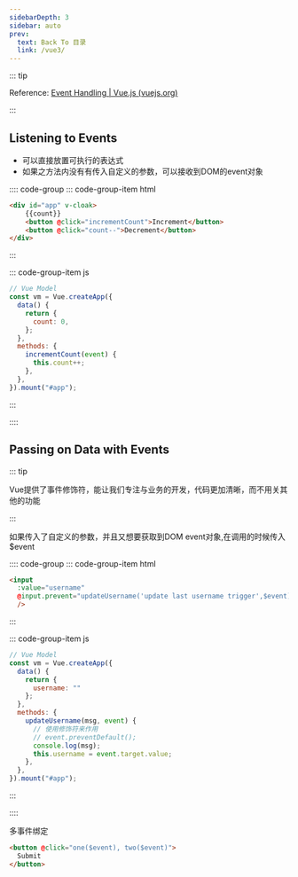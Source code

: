```yaml
---
sidebarDepth: 3
sidebar: auto
prev:
  text: Back To 目录
  link: /vue3/
---
```




:::  tip

Reference: [Event Handling | Vue.js (vuejs.org)](https://v3.vuejs.org/guide/events.html#listening-to-events)

:::

## Listening to Events

- 可以直接放置可执行的表达式
- 如果之方法内没有有传入自定义的参数，可以接收到DOM的event对象

:::: code-group
::: code-group-item html

```html {3-4}
<div id="app" v-cloak>
    {{count}}
    <button @click="incrementCount">Increment</button>
    <button @click="count--">Decrement</button>
</div>
```

:::

::: code-group-item js

```js
// Vue Model
const vm = Vue.createApp({
  data() {
    return {
      count: 0,
    };
  },
  methods: {
    incrementCount(event) {
      this.count++;
    },
  },
}).mount("#app");
```

:::

::::

## Passing on Data with Events

::: tip

Vue提供了事件修饰符，能让我们专注与业务的开发，代码更加清晰，而不用关其他的功能

:::

如果传入了自定义的参数，并且又想要获取到DOM event对象,在调用的时候传入$event

:::: code-group
::: code-group-item html

```html
<input
  :value="username"
  @input.prevent="updateUsername('update last username trigger',$event)"
  />
```

:::

::: code-group-item js

```js
// Vue Model
const vm = Vue.createApp({
  data() {
    return {
      username: ""
    };
  },
  methods: {
    updateUsername(msg, event) {
      // 使用修饰符来作用
      // event.preventDefault();
      console.log(msg);
      this.username = event.target.value;
    },
  },
}).mount("#app");
```

:::

::::

多事件绑定

```html {1}
<button @click="one($event), two($event)">
  Submit
</button>
```

